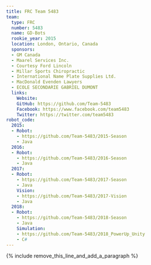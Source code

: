 ```yaml
---
title: FRC Team 5483
team:
  type: FRC
  number: 5483
  name: GD-Bots
  rookie_year: 2015
  location: London, Ontario, Canada
  sponsors:
  - GM Canada
  - Maarel Services Inc.
  - Courtesy Ford Lincoln
  - Millar Sports Chiropractic
  - International Name Plate Supplies Ltd.
  - MacDonald Evenden Lawyers
  - ECOLE SECONDARIE GABRIEL DUMONT
  links:
    Website: 
    GitHub: https://github.com/Team-5483
    Facebook: https://www.facebook.com/team5483
    Twitter: https://twitter.com/team5483
robot_code:
  2015:
  - Robot:
    - https://github.com/Team-5483/2015-Season
    - Java
  2016:
  - Robot:
    - https://github.com/Team-5483/2016-Season
    - Java
  2017:
  - Robot:
    - https://github.com/Team-5483/2017-Season
    - Java
    Vision:
    - https://github.com/Team-5483/2017-Vision
    - Java
  2018:
  - Robot:
    - https://github.com/Team-5483/2018-Season
    - Java
    Simulation:
    - https://github.com/Team-5483/2018_PowerUp_Unity
    - C#
---
```


{% include remove_this_line_and_add_a_paragraph %}